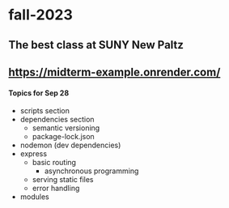 # fall-2023
## The best class at SUNY New Paltz

## https://midterm-example.onrender.com/

#### Topics for Sep 28
- scripts section
- dependencies section
    - semantic versioning
    - package-lock.json
- nodemon (dev dependencies)
- express
    - basic routing
        - asynchronous programming
    - serving static files
    - error handling
- modules
